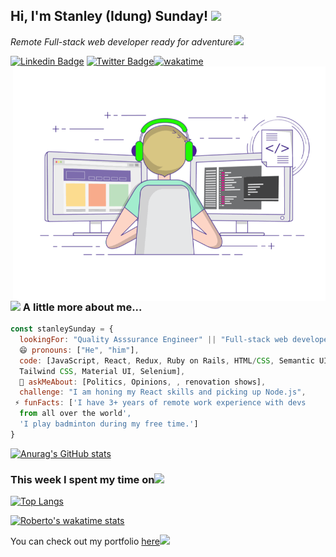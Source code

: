 <h2> Hi, I'm Stanley (Idung) Sunday! <img src="https://media.giphy.com/media/26Fxy3Iz1ari8oytO/giphy.gif" width="70"></h2>
<p><em>Remote Full-stack web developer ready for adventure</em><img src="https://media.giphy.com/media/XGma2iRIHTKkwqRkFl/giphy.gif" width="50"></p>

[![Linkedin Badge](https://img.shields.io/badge/-Stanley%20Sunday-blue?style=flat-square&logo=Linkedin&logoColor=white&link=https://www.linkedin.com/in/sundaystanley56/)](https://www.linkedin.com/in/sundaystanley56/)
[![Twitter Badge](https://img.shields.io/badge/-@idung_stanley_-1ca0f1?style=flat-square&labelColor=1ca0f1&logo=twitter&logoColor=white&link=https://twitter.com/IdungStanley)](https://twitter.com/IdungStanley)[![wakatime](https://wakatime.com/badge/user/f2eaf60c-5806-40fa-ba2d-a70b553104b4.svg)](https://wakatime.com/@f2eaf60c-5806-40fa-ba2d-a70b553104b4)
<img align="right" alt="GIF" src="https://raw.githubusercontent.com/devSouvik/devSouvik/master/gif3.gif" width="500"/>

### <img src="https://media.giphy.com/media/kbVuid1Ak3uEHJUMVO/giphy.gif" width="50"> A little more about me...  

```javascript
const stanleySunday = {
  lookingFor: "Quality Asssurance Engineer" || "Full-stack web developer",
  😄 pronouns: ["He", "him"],
  code: [JavaScript, React, Redux, Ruby on Rails, HTML/CSS, Semantic UI, Bootstrap, 
  Tailwind CSS, Material UI, Selenium],
  💬 askMeAbout: [Politics, Opinions, , renovation shows],
  challenge: "I am honing my React skills and picking up Node.js",
 ⚡ funFacts: ['I have 3+ years of remote work experience with devs 
  from all over the world', 
  'I play badminton during my free time.']
}
```
[![Anurag's GitHub stats](https://github-readme-stats.vercel.app/api?username=idungstanley)](https://github.com/idungstanley/github-readme-stats)

### This week I spent my time on<img src="https://media.giphy.com/media/SvQzkTQb3ZwKcj1QTO/giphy.gif" width="40">

<!--START_SECTION:waka-->
[![Top Langs](https://github-readme-stats.vercel.app/api/top-langs/?username=idungstanley)](https://github.com/idungstanley/github-readme-stats)

[![Roberto's wakatime stats](https://github-readme-stats.vercel.app/api/wakatime?username=idungstanley)](https://github.com/idungstanley/github-readme-stats)

<!--END_SECTION:waka-->



<p>You can check out my portfolio <a href="https://idungstanley.github.io/portfolio/">here</a><img src="https://media.giphy.com/media/cKPse5DZaptID3YAMK/giphy.gif" width="60"></p>

<!--
**idungstanley/idungstanley** is a ✨ _special_ ✨ repository because its `README.md` (this file) appears on your GitHub profile.

Here are some ideas to get you started:

- 🔭 I’m currently working on ...
- 🌱 I’m currently learning ...
- 👯 I’m looking to collaborate on ...
- 🤔 I’m looking for help with ...
- 💬 Ask me about ...
- 📫 How to reach me: ...
-  Pronouns: ...
-  Fun fact: ...
<p>Latest Blog Posts<img src="https://media.giphy.com/media/THICzXhqZItpoFX7aD/giphy.gif" width="55"></p>
-->
